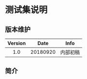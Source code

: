 # 测试集说明
## 版本维护
|Version|Date|Info|
|:--:|:--:|:--:|
|1.0|20180920|内部初稿|
## 简介
<!--stackedit_data:
eyJoaXN0b3J5IjpbLTQ4MDMwNDQzMF19
-->